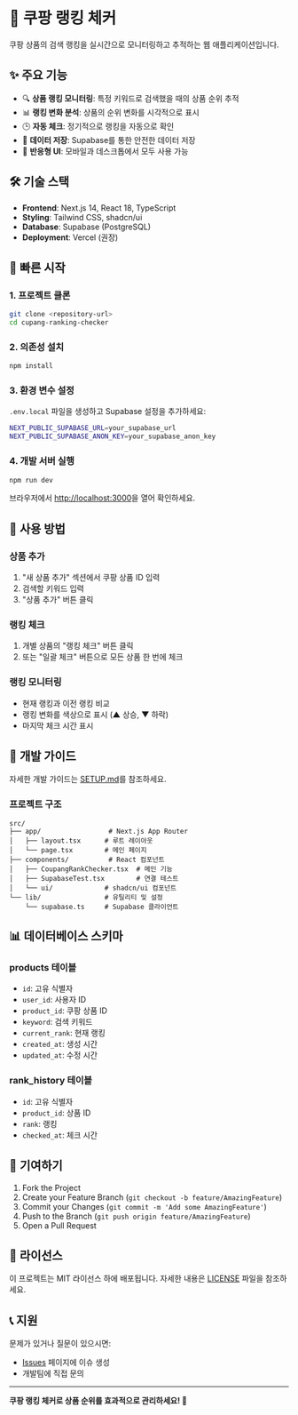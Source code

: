 # 🚀 쿠팡 랭킹 체커

쿠팡 상품의 검색 랭킹을 실시간으로 모니터링하고 추적하는 웹 애플리케이션입니다.

## ✨ 주요 기능

- 🔍 **상품 랭킹 모니터링**: 특정 키워드로 검색했을 때의 상품 순위 추적
- 📊 **랭킹 변화 분석**: 상품의 순위 변화를 시각적으로 표시
- 🕒 **자동 체크**: 정기적으로 랭킹을 자동으로 확인
- 💾 **데이터 저장**: Supabase를 통한 안전한 데이터 저장
- 📱 **반응형 UI**: 모바일과 데스크톱에서 모두 사용 가능

## 🛠️ 기술 스택

- **Frontend**: Next.js 14, React 18, TypeScript
- **Styling**: Tailwind CSS, shadcn/ui
- **Database**: Supabase (PostgreSQL)
- **Deployment**: Vercel (권장)

## 🚀 빠른 시작

### 1. 프로젝트 클론

```bash
git clone <repository-url>
cd cupang-ranking-checker
```

### 2. 의존성 설치

```bash
npm install
```

### 3. 환경 변수 설정

`.env.local` 파일을 생성하고 Supabase 설정을 추가하세요:

```bash
NEXT_PUBLIC_SUPABASE_URL=your_supabase_url
NEXT_PUBLIC_SUPABASE_ANON_KEY=your_supabase_anon_key
```

### 4. 개발 서버 실행

```bash
npm run dev
```

브라우저에서 [http://localhost:3000](http://localhost:3000)을 열어 확인하세요.

## 📖 사용 방법

### 상품 추가
1. "새 상품 추가" 섹션에서 쿠팡 상품 ID 입력
2. 검색할 키워드 입력
3. "상품 추가" 버튼 클릭

### 랭킹 체크
1. 개별 상품의 "랭킹 체크" 버튼 클릭
2. 또는 "일괄 체크" 버튼으로 모든 상품 한 번에 체크

### 랭킹 모니터링
- 현재 랭킹과 이전 랭킹 비교
- 랭킹 변화를 색상으로 표시 (▲ 상승, ▼ 하락)
- 마지막 체크 시간 표시

## 🔧 개발 가이드

자세한 개발 가이드는 [SETUP.md](./SETUP.md)를 참조하세요.

### 프로젝트 구조

```
src/
├── app/                 # Next.js App Router
│   ├── layout.tsx      # 루트 레이아웃
│   └── page.tsx        # 메인 페이지
├── components/          # React 컴포넌트
│   ├── CoupangRankChecker.tsx  # 메인 기능
│   ├── SupabaseTest.tsx        # 연결 테스트
│   └── ui/             # shadcn/ui 컴포넌트
└── lib/                # 유틸리티 및 설정
    └── supabase.ts     # Supabase 클라이언트
```

## 📊 데이터베이스 스키마

### products 테이블
- `id`: 고유 식별자
- `user_id`: 사용자 ID
- `product_id`: 쿠팡 상품 ID
- `keyword`: 검색 키워드
- `current_rank`: 현재 랭킹
- `created_at`: 생성 시간
- `updated_at`: 수정 시간

### rank_history 테이블
- `id`: 고유 식별자
- `product_id`: 상품 ID
- `rank`: 랭킹
- `checked_at`: 체크 시간

## 🤝 기여하기

1. Fork the Project
2. Create your Feature Branch (`git checkout -b feature/AmazingFeature`)
3. Commit your Changes (`git commit -m 'Add some AmazingFeature'`)
4. Push to the Branch (`git push origin feature/AmazingFeature`)
5. Open a Pull Request

## 📝 라이선스

이 프로젝트는 MIT 라이선스 하에 배포됩니다. 자세한 내용은 [LICENSE](LICENSE) 파일을 참조하세요.

## 📞 지원

문제가 있거나 질문이 있으시면:
- [Issues](../../issues) 페이지에 이슈 생성
- 개발팀에 직접 문의

---

**쿠팡 랭킹 체커로 상품 순위를 효과적으로 관리하세요! 🎯**
